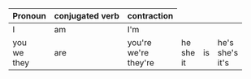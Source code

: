 <table>
    <thead>
        <tr>
            <th>Pronoun</th>
            <th>conjugated verb</th>
            <th>contraction</th>
        </tr>
    </thead>
    <tbody>
        <tr>
            <td>I</td>
            <td>am</td>
            <td>I'm</td>
        </tr>
        <tr>
            <td rowspan=3>you<BR>we<BR>they</td>
            <td rowspan=3>are</td>
            <td rowspan=3>you're<BR>we're<BR>they're</td>
        </tr>
        <tr>
            <td rowspan=3>he<BR>she<BR>it</td>
            <td rowspan=3>is</td>
            <td rowspan=3>he's<BR>she's<BR>it's</td>
        </tr>
    </tbody>
</table>
